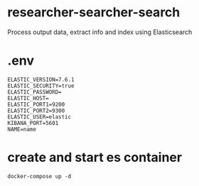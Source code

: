 # researcher-searcher-search
Process output data, extract info and index using Elasticsearch 

# .env
```
ELASTIC_VERSION=7.6.1
ELASTIC_SECURITY=true
ELASTIC_PASSWORD=
ELASTIC_HOST=
ELASTIC_PORT1=9200
ELASTIC_PORT2=9300
ELASTIC_USER=elastic
KIBANA_PORT=5601
NAME=name
```

# create and start es container

`docker-compose up -d`